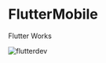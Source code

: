 # FlutterMobile
  Flutter Works
  
  ![flutterdev](https://github.com/balciemirhan/FlutterMobile/assets/116453429/94d6073b-54b8-4a5e-957e-673f6986a852)

